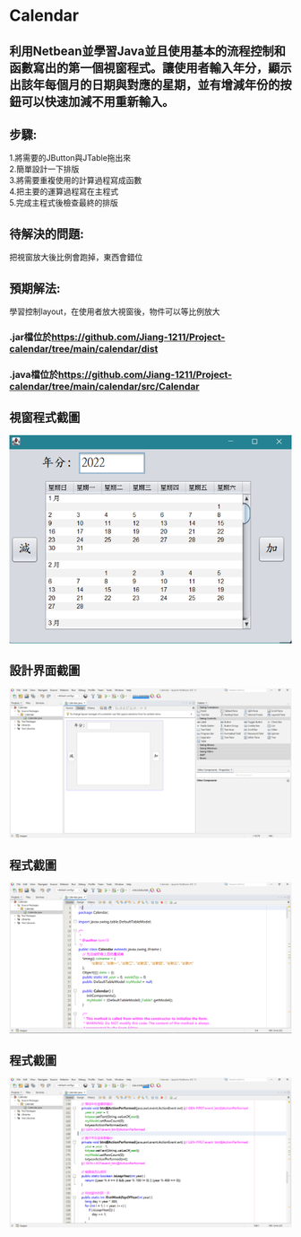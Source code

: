 # Calendar
## 利用Netbean並學習Java並且使用基本的流程控制和函數寫出的第一個視窗程式。讓使用者輸入年分，顯示出該年每個月的日期與對應的星期，並有增減年份的按鈕可以快速加減不用重新輸入。  
  
## 步驟:  
1.將需要的JButton與JTable拖出來  
2.簡單設計一下排版  
3.將需要重複使用的計算過程寫成函數  
4.把主要的運算過程寫在主程式  
5.完成主程式後檢查最終的排版  

## 待解決的問題:  
把視窗放大後比例會跑掉，東西會錯位

## 預期解法:  
學習控制layout，在使用者放大視窗後，物件可以等比例放大  
  
### .jar檔位於<https://github.com/Jiang-1211/Project-calendar/tree/main/calendar/dist>  
### .java檔位於<https://github.com/Jiang-1211/Project-calendar/tree/main/calendar/src/Calendar>
## 視窗程式截圖  
![image](image/視窗程式截圖.png)  
  
## 設計界面截圖  
![image](image/設計界面截圖.png)  
  
## 程式截圖  
![image](image/程式截圖(1).png)  
  
## 程式截圖 
![image](image/程式截圖(2).png)  
